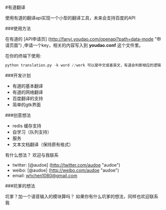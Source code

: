 #有道翻译

使用有道的翻译api实现一个小型的翻译工具，未来会支持百度的API

###使用方法

在有道的 [API申请页] (http://fanyi.youdao.com/openapi?path=data-mode "申请页面")
,申请一个key，相关的内容写入到 **youdao.conf** 这个文件里。

在你的终端下使用:

```python
python translation.py -k word //work 可以是中文或者英文，有道会判断相应的逻辑
```

###开发计划

- 有道的基本翻译
- 有道的网络翻译
- 百度翻译的支持
- 简单的gtk界面

###创意想法

- redis 缓存支持
- 自学习（队列支持）
- 服务
- 文本文档翻译（保持原有格式）



有什么想法？
欢迎与我联系

- twitter: [@audoe] (http://twitter.com/audoe "audoe")
- weibo:  [@audoe] (http://weibo.com/audoe "audoe")
- email: whchen1080@gmail.com


###坑爹的想法

坑爹？加一个语音输入的模块算吗？
如果你有什么坑爹的想法，同样也欢迎联系我
